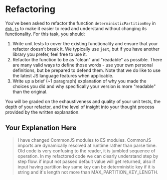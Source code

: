 # Refactoring

You've been asked to refactor the function `deterministicPartitionKey` in [`dpk.js`](dpk.js) to make it easier to read and understand without changing its functionality. For this task, you should:

1. Write unit tests to cover the existing functionality and ensure that your refactor doesn't break it. We typically use `jest`, but if you have another library you prefer, feel free to use it.
2. Refactor the function to be as "clean" and "readable" as possible. There are many valid ways to define those words - use your own personal definitions, but be prepared to defend them. Note that we do like to use the latest JS language features when applicable.
3. Write up a brief (~1 paragraph) explanation of why you made the choices you did and why specifically your version is more "readable" than the original.

You will be graded on the exhaustiveness and quality of your unit tests, the depth of your refactor, and the level of insight into your thought process provided by the written explanation.

## Your Explanation Here

>I have changed CommonJS modules to ES modules. CommonJS imports are dynamically resolved at runtime rather than parse time. Old code is very confusing to the reader, it is jumbled sequence of operation.
> In my refactored code we can clearly understand step by step flow. if input not passed default value will get returned, also if input having partition key same key can be deterministic key if it is string and it's length not more than MAX_PARTITION_KEY_LENGTH.

    